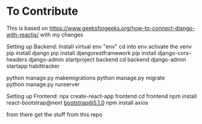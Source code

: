 # To Contribute

This is based on https://www.geeksforgeeks.org/how-to-connect-django-with-reactjs/ with my changes

Setting up Backend:
Install virtual env "env"
cd into env
activate the venv
pip install django
pip install djangorestframework
pip install django-cors-headers
django-admin startproject backend
cd backend
django-admin startapp habittracker

python manage.py makemigrations 
python manage.py migrate  
python manage.py runserver


Setting up Frontend:
npx create-react-app frontend
cd frontend
npm install react-bootstrap@next bootstrap@5.1.0
npm install axios


from there get the stuff from this repo
